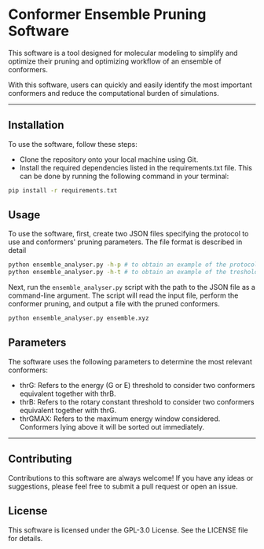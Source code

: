 # Conformer Ensemble Pruning Software

This software is a tool designed for molecular modeling to simplify and optimize their pruning and optimizing workflow of an ensemble of conformers. 

With this software, users can quickly and easily identify the most important conformers and reduce the computational burden of simulations.

---

## Installation

To use the software, follow these steps:

- Clone the repository onto your local machine using Git.
- Install the required dependencies listed in the requirements.txt file. This can be done by running the following command in your terminal:
```bash
pip install -r requirements.txt
```

## Usage

To use the software, first, create two JSON files specifying the protocol to use and conformers' pruning parameters. 
The file format is described in detail
```bash
python ensemble_analyser.py -h-p # to obtain an example of the protocol.json file
python ensemble_analyser.py -h-t # to obtain an example of the treshold.json file
```

Next, run the `ensemble_analyser.py` script with the path to the JSON file as a command-line argument. The script will read the input file, perform the conformer pruning, and output a file with the pruned conformers.

```bash
python ensemble_analyser.py ensemble.xyz
````

## Parameters

The software uses the following parameters to determine the most relevant conformers:

- thrG: Refers to the energy (G or E) threshold to consider two conformers equivalent together with thrB.
- thrB: Refers to the rotary constant threshold to consider two conformers equivalent together with thrG.
- thrGMAX: Refers to the maximum energy window considered. Conformers lying above it will be sorted out immediately.

---

## Contributing

Contributions to this software are always welcome! If you have any ideas or suggestions, please feel free to submit a pull request or open an issue.

## License

This software is licensed under the GPL-3.0 License. See the LICENSE file for details.
